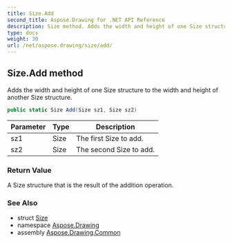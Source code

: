 ```yaml
---
title: Size.Add
second_title: Aspose.Drawing for .NET API Reference
description: Size method. Adds the width and height of one Size structure to the width and height of another Size structure
type: docs
weight: 30
url: /net/aspose.drawing/size/add/
---
```

## Size.Add method

Adds the width and height of one Size structure to the width and height of another Size structure.

```csharp
public static Size Add(Size sz1, Size sz2)
```

| Parameter | Type | Description |
| --- | --- | --- |
| sz1 | Size | The first Size to add. |
| sz2 | Size | The second Size to add. |

### Return Value

A Size structure that is the result of the addition operation.

### See Also

* struct [Size](../)
* namespace [Aspose.Drawing](../../size/)
* assembly [Aspose.Drawing.Common](../../../)


